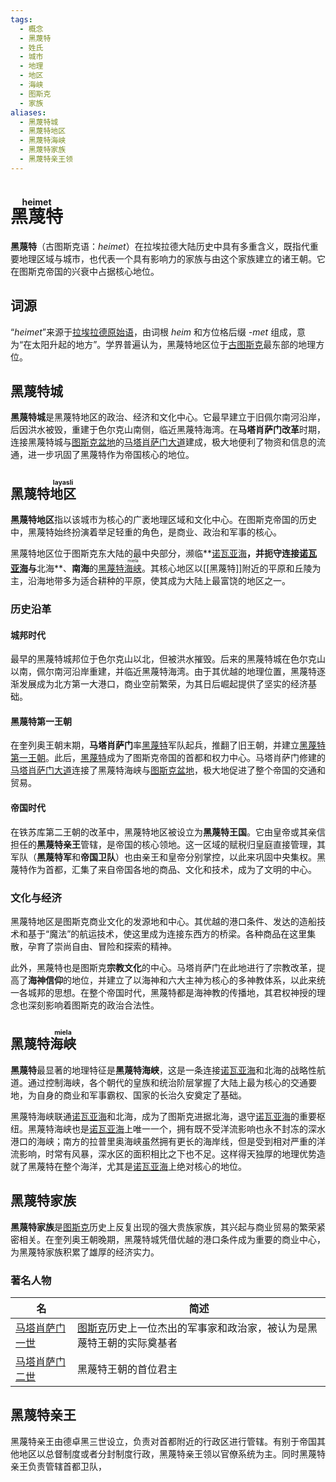 ```yaml
---
tags:
  - 概念
  - 黑蔑特
  - 姓氏
  - 城市
  - 地理
  - 地区
  - 海峡
  - 图斯克
  - 家族
aliases:
  - 黑蔑特城
  - 黑蔑特地区
  - 黑蔑特海峡
  - 黑蔑特家族
  - 黑蔑特亲王领
---
```

# <ruby>黑蔑特<rt>heimet</rt></ruby>

**黑蔑特**（古图斯克语：*heimet*）在拉埃拉德大陆历史中具有多重含义，既指代重要地理区域与城市，也代表一个具有影响力的家族与由这个家族建立的诸王朝。它在图斯克帝国的兴衰中占据核心地位。

## 词源

“*heimet*”来源于[拉埃拉德原始语](../语言/拉埃拉德原始语.md)，由词根 _heim_ 和方位格后缀 _-met_ 组成，意为“在太阳升起的地方”。学界普遍认为，黑蔑特地区位于[古图斯克](图斯克.md)最东部的地理方位。

## 黑蔑特城

**黑蔑特城**是黑蔑特地区的政治、经济和文化中心。它最早建立于旧佩尔南河沿岸，后因洪水被毁，重建于色尔克山南侧，临近黑蔑特海湾。在**马塔肖萨门改革**时期，连接黑蔑特城与[图斯克盆地](图斯克.md)的[马塔肖萨门大道](../区域/黑蔑特/马塔肖萨门大道.md)建成，极大地便利了物资和信息的流通，进一步巩固了黑蔑特作为帝国核心的地位。

## 黑蔑特<ruby>地区<rt>layasli</rt></ruby>

**黑蔑特地区**指以该城市为核心的广袤地理区域和文化中心。在图斯克帝国的历史中，黑蔑特始终扮演着举足轻重的角色，是商业、政治和军事的核心。

黑蔑特地区位于图斯克东大陆的最中央部分，濒临**[诺瓦亚海](../区域/图斯克/诺瓦亚海.md)**，并扼守连接[诺瓦亚海](../区域/图斯克/诺瓦亚海.md)与**北海**、**南海**的[黑蔑特<ruby>海峡<rt>miela</rt></ruby>](#黑蔑特<ruby>海峡<rt>miela</rt></ruby>)。其核心地区以[[黑蔑特]]附近的平原和丘陵为主，沿海地带多为适合耕种的平原，使其成为大陆上最富饶的地区之一。

### 历史沿革

#### 城邦时代

最早的黑蔑特城邦位于色尔克山以北，但被洪水摧毁。后来的黑蔑特城在色尔克山以南，佩尔南河沿岸重建，并临近黑蔑特海湾。由于其优越的地理位置，黑蔑特逐渐发展成为北方第一大港口，商业空前繁荣，为其日后崛起提供了坚实的经济基础。

#### 黑蔑特第一王朝

在奎列奥王朝末期，**马塔肖萨门**率[黑蔑特](../../en/概念/黑蔑特.md)军队起兵，推翻了旧王朝，并建立[黑蔑特第一王朝](../国家与王朝/黑蔑特王朝.md#黑蔑特第一王朝)。此后，[黑蔑特](../../en/概念/黑蔑特.md)成为了图斯克帝国的首都和权力中心。马塔肖萨门修建的[马塔肖萨门大道](../区域/黑蔑特/马塔肖萨门大道.md)连接了黑蔑特海峡与[图斯克盆地](图斯克.md)，极大地促进了整个帝国的交通和贸易。

#### 帝国时代

在铁苏库第二王朝的改革中，黑蔑特地区被设立为**黑蔑特王国**。它由皇帝或其亲信担任的**黑蔑特亲王**管辖，是帝国的核心领地。这一区域的赋税归皇庭直接管理，其军队（**黑蔑特军**和**帝国卫队**）也由亲王和皇帝分别掌控，以此来巩固中央集权。黑蔑特作为首都，汇集了来自帝国各地的商品、文化和技术，成为了文明的中心。

### 文化与经济

黑蔑特地区是图斯克商业文化的发源地和中心。其优越的港口条件、发达的造船技术和基于“魔法”的航运技术，使这里成为连接东西方的桥梁。各种商品在这里集散，孕育了崇尚自由、冒险和探索的精神。

此外，黑蔑特也是图斯克**宗教文化**的中心。马塔肖萨门在此地进行了宗教改革，提高了**海神信仰**的地位，并建立了以海神和六大主神为核心的多神教体系，以此来统一各城邦的思想。在整个帝国时代，黑蔑特都是海神教的传播地，其君权神授的理念也深刻影响着图斯克的政治合法性。

## 黑蔑特<ruby>海峡<rt>miela</rt></ruby>

**黑蔑特**最显著的地理特征是**黑蔑特海峡**，这是一条连接[诺瓦亚海](../区域/图斯克/诺瓦亚海.md)和北海的战略性航道。通过控制海峡，各个朝代的皇族和统治阶层掌握了大陆上最为核心的交通要地，为自身的商业和军事霸权、国家的长治久安奠定了基础。

黑蔑特海峡联通[诺瓦亚海](../区域/图斯克/诺瓦亚海.md)和北海，成为了图斯克进据北海，退守[诺瓦亚海](../区域/图斯克/诺瓦亚海.md)的重要枢纽。黑蔑特海峡也是[诺瓦亚海](../区域/图斯克/诺瓦亚海.md)上唯一一个，拥有既不受洋流影响也永不封冻的深水港口的海峡；南方的拉普里奥海峡虽然拥有更长的海岸线，但是受到相对严重的洋流影响，时常有风暴，深水区的面积相比之下也不足。这样得天独厚的地理优势造就了黑蔑特在整个海洋，尤其是[诺瓦亚海](../区域/图斯克/诺瓦亚海.md)上绝对核心的地位。

## 黑蔑特家族

**黑蔑特家族**是[图斯克](图斯克.md)历史上反复出现的强大贵族家族，其兴起与商业贸易的繁荣紧密相关。在奎列奥王朝晚期，黑蔑特城凭借优越的港口条件成为重要的商业中心，为黑蔑特家族积累了雄厚的经济实力。

### 著名人物

| 名                           | 简述                                 |
| --------------------------- | ---------------------------------- |
| [马塔肖萨门一世](../人物/黑蔑特/马塔肖萨门一世.md) | [图斯克](图斯克.md)历史上一位杰出的军事家和政治家，被认为是黑蔑特王朝的实际奠基者 |
| [马塔肖萨门二世](../人物/黑蔑特/马塔肖萨门二世.md) | 黑蔑特王朝的首位君主                         |

## 黑蔑特亲王

黑蔑特亲王由德卓黑三世设立，负责对首都附近的行政区进行管辖。有别于帝国其他地区以总督制度或者分封制度行政，黑蔑特亲王领以官僚系统为主。同时黑蔑特亲王负责管辖首都卫队，